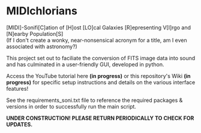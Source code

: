 # MIDIchlorians
[MIDI]-Sonifi[C]ation of [H]ost [LO]cal Galaxies [R]epresenting V[I]rgo and [N]earby Population[S] \
(If I don't create a wonky, near-nonsensical acronym for a title, am I even associated with astronomy?)

This project set out to faciliate the conversion of FITS image data into sound and has culminated in a user-friendly GUI, developed in python. 

Access the YouTube tutorial here **(in progress)** or this repository's Wiki **(in progress)** for specific setup instructions and details on the various interface features!

See the requirements_soni.txt file to reference the required packages & versions in order to successfully run the main script.

**UNDER CONSTRUCTION! PLEASE RETURN PERIODICALLY TO CHECK FOR UPDATES.**
